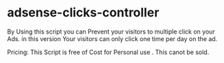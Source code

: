 adsense-clicks-controller
=========================

By Using this script you can Prevent your visitors to multiple click on your Ads.  in this version Your visitors can only click one time per day on the ad.



Pricing: This Script is free of Cost for Personal use . This canot be sold.
